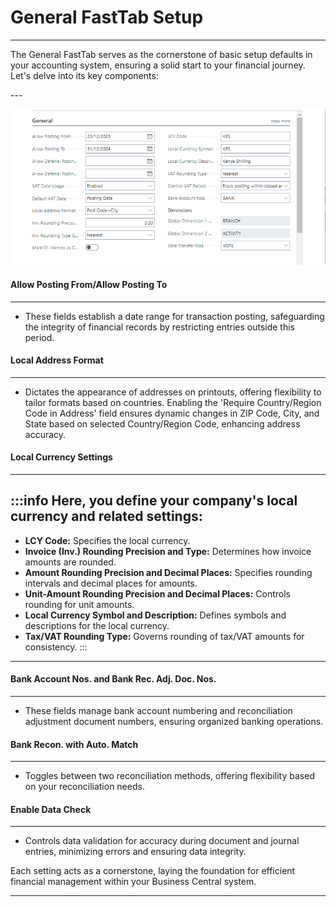 # General FastTab Setup
---

<div class="customized-intro-container" id="introduction">
    <p>The General FastTab serves as the cornerstone of basic setup defaults in your accounting system, ensuring a solid start to your financial journey. Let's delve into its key components:</p>
</div>
---

![alt text](image-3.png)

#### Allow Posting From/Allow Posting To
---
- These fields establish a date range for transaction posting, safeguarding the integrity of financial records by restricting entries outside this period.

#### Local Address Format
---
- Dictates the appearance of addresses on printouts, offering flexibility to tailor formats based on countries. Enabling the 'Require Country/Region Code in Address' field ensures dynamic changes in ZIP Code, City, and State based on selected Country/Region Code, enhancing address accuracy.

#### Local Currency Settings
---

:::info Here, you define your company's local currency and related settings:
---
- **LCY Code:** Specifies the local currency.
- **Invoice (Inv.) Rounding Precision and Type:** Determines how invoice amounts are rounded.
- **Amount Rounding Precision and Decimal Places:** Specifies rounding intervals and decimal places for amounts.
- **Unit-Amount Rounding Precision and Decimal Places:** Controls rounding for unit amounts.
- **Local Currency Symbol and Description:** Defines symbols and descriptions for the local currency.
- **Tax/VAT Rounding Type:** Governs rounding of tax/VAT amounts for consistency.
:::
---

#### Bank Account Nos. and Bank Rec. Adj. Doc. Nos.
---
- These fields manage bank account numbering and reconciliation adjustment document numbers, ensuring organized banking operations.

#### Bank Recon. with Auto. Match
---
- Toggles between two reconciliation methods, offering flexibility based on your reconciliation needs.

#### Enable Data Check
---
- Controls data validation for accuracy during document and journal entries, minimizing errors and ensuring data integrity.

Each setting acts as a cornerstone, laying the foundation for efficient financial management within your Business Central system.

---
